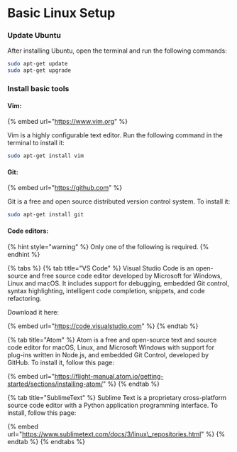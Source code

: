 # Basic Linux Setup

### Update Ubuntu

After installing Ubuntu, open the terminal and run the following commands:

```bash
sudo apt-get update
sudo apt-get upgrade
```

### Install basic tools

#### Vim:

{% embed url="https://www.vim.org" %}

Vim is a highly configurable text editor. Run the following command in the terminal to install it:

```bash
sudo apt-get install vim
```

#### Git:

{% embed url="https://github.com" %}

Git is a free and open source distributed version control system. To install it:

```bash
sudo apt-get install git
```

#### Code editors:

{% hint style="warning" %}
Only one of the following is required.
{% endhint %}

{% tabs %}
{% tab title="VS Code" %}
Visual Studio Code is an open-source and free source code editor developed by Microsoft for Windows, Linux and macOS. It includes support for debugging, embedded Git control, syntax highlighting, intelligent code completion, snippets, and code refactoring.

Download it here:

{% embed url="https://code.visualstudio.com" %}
{% endtab %}

{% tab title="Atom" %}
Atom is a free and open-source text and source code editor for macOS, Linux, and Microsoft Windows with support for plug-ins written in Node.js, and embedded Git Control, developed by GitHub. To install it, follow this page:

{% embed url="https://flight-manual.atom.io/getting-started/sections/installing-atom/" %}
{% endtab %}

{% tab title="SublimeText" %}
Sublime Text is a proprietary cross-platform source code editor with a Python application programming interface. To install, follow this page:

{% embed url="https://www.sublimetext.com/docs/3/linux\_repositories.html" %}
{% endtab %}
{% endtabs %}

